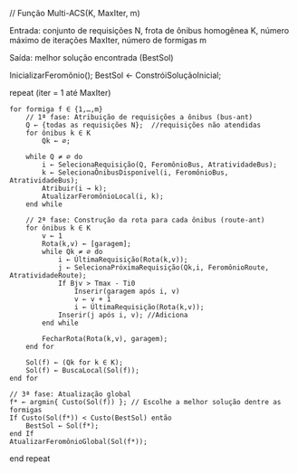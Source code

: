 // Função Multi-ACS(K, MaxIter, m) 

Entrada: conjunto de requisições N, frota de ônibus homogênea K, número máximo de iterações MaxIter, número de formigas m 

Saída: melhor solução encontrada (BestSol) 

InicializarFeromônio(); 
BestSol ← ConstróiSoluçãoInicial; 
 
repeat (iter = 1 até MaxIter) 
 
    for formiga f ∈ {1,…,m} 
        // 1ª fase: Atribuição de requisições a ônibus (bus-ant) 
        Q ← {todas as requisições N};  //requisições não atendidas 
        for ônibus k ∈ K 
            Qk ← ∅; 
 
        while Q ≠ ∅ do 
            i ← SelecionaRequisição(Q, FeromônioBus, AtratividadeBus); 
            k ← SelecionaÔnibusDisponível(i, FeromônioBus, AtratividadeBus); 
            Atribuir(i → k); 
            AtualizarFeromônioLocal(i, k); 
        end while 
 
        // 2ª fase: Construção da rota para cada ônibus (route-ant) 
        for ônibus k ∈ K 
            v ← 1
            Rota(k,v) ← [garagem]; 
            while Qk ≠ ∅ do
                i ← ÚltimaRequisição(Rota(k,v)); 
                j ← SelecionaPróximaRequisição(Qk,i, FeromônioRoute, AtratividadeRoute);
                If Bjv > Tmax - Ti0
                    Inserir(garagem após i, v)
                    v ← v + 1
                    i ← ÚltimaRequisição(Rota(k,v)); 
                Inserir(j após i, v); //Adiciona
            end while 

            FecharRota(Rota(k,v), garagem); 
        end for                    
 
        Sol(f) ← (Qk for k ∈ K); 
        Sol(f) ← BuscaLocal(Sol(f)); 
    end for 
 
    // 3ª fase: Atualização global 
    f* ← argmin{ Custo(Sol(f)) }; // Escolhe a melhor solução dentre as formigas 
    If Custo(Sol(f*)) < Custo(BestSol) então 
        BestSol ← Sol(f*); 
    end If 
    AtualizarFeromônioGlobal(Sol(f*)); 
 
end repeat 
